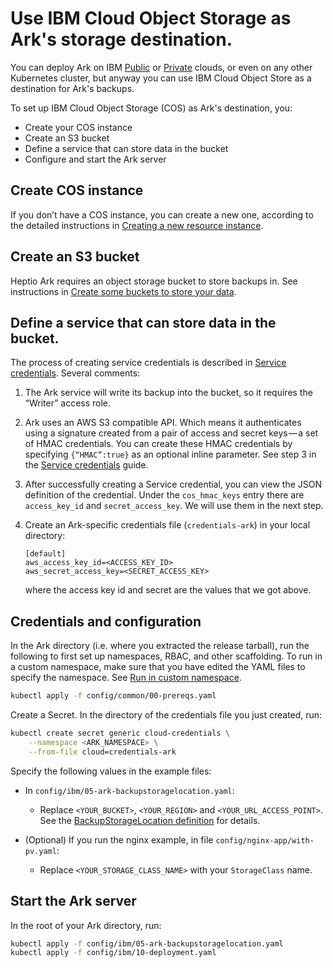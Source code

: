 # Use IBM Cloud Object Storage as Ark's storage destination.
You can deploy Ark on IBM [Public][5] or [Private][4] clouds, or even on any other Kubernetes cluster, but anyway you can use IBM Cloud Object Store as a destination for Ark's backups. 

To set up IBM Cloud Object Storage (COS) as Ark's destination, you:

* Create your COS instance
* Create an S3 bucket
* Define a service that can store data in the bucket
* Configure and start the Ark server


## Create COS instance
If you don’t have a COS instance, you can create a new one, according to the detailed instructions in [Creating a new resource instance][1].

## Create an S3 bucket
Heptio Ark requires an object storage bucket to store backups in. See instructions in [Create some buckets to store your data][2].

## Define a service that can store data in the bucket.
The process of creating service credentials is described in [Service credentials][3].
Several comments:

1. The Ark service will write its backup into the bucket, so it requires the “Writer” access role.

2. Ark uses an AWS S3 compatible API. Which means it authenticates using a signature created from a pair of access and secret keys — a set of HMAC credentials. You can create these HMAC credentials by specifying `{“HMAC”:true}` as an optional inline parameter. See step 3 in the [Service credentials][3] guide.

3. After successfully creating a Service credential, you can view the JSON definition of the credential. Under the `cos_hmac_keys` entry there are `access_key_id` and `secret_access_key`. We will use them in the next step.

4. Create an Ark-specific credentials file (`credentials-ark`) in your local directory:

    ```
    [default]
    aws_access_key_id=<ACCESS_KEY_ID>
    aws_secret_access_key=<SECRET_ACCESS_KEY>
    ```

    where the access key id and secret are the values that we got above.

## Credentials and configuration

In the Ark directory (i.e. where you extracted the release tarball), run the following to first set up namespaces, RBAC, and other scaffolding. To run in a custom namespace, make sure that you have edited the YAML files to specify the namespace. See [Run in custom namespace][0].

```bash
kubectl apply -f config/common/00-prereqs.yaml
```

Create a Secret. In the directory of the credentials file you just created, run:

```bash
kubectl create secret generic cloud-credentials \
    --namespace <ARK_NAMESPACE> \
    --from-file cloud=credentials-ark
```

Specify the following values in the example files:

* In `config/ibm/05-ark-backupstoragelocation.yaml`:

  * Replace `<YOUR_BUCKET>`, `<YOUR_REGION>` and `<YOUR_URL_ACCESS_POINT>`. See the [BackupStorageLocation definition][6] for details.

* (Optional) If you run the nginx example, in file `config/nginx-app/with-pv.yaml`:

    * Replace `<YOUR_STORAGE_CLASS_NAME>` with your `StorageClass` name.

## Start the Ark server

In the root of your Ark directory, run:

  ```bash
  kubectl apply -f config/ibm/05-ark-backupstoragelocation.yaml
  kubectl apply -f config/ibm/10-deployment.yaml
  ```

  [0]: namespace.md
  [1]: https://console.bluemix.net/docs/services/cloud-object-storage/basics/order-storage.html#creating-a-new-resource-instance
  [2]: https://console.bluemix.net/docs/services/cloud-object-storage/getting-started.html#create-buckets
  [3]: https://console.bluemix.net/docs/services/cloud-object-storage/iam/service-credentials.html#service-credentials
  [4]: https://www.ibm.com/support/knowledgecenter/SSBS6K_2.1.0/kc_welcome_containers.html
  [5]: https://console.bluemix.net/docs/containers/container_index.html#container_index
  [6]: api-types/backupstoragelocation.md#aws
  [14]: http://docs.aws.amazon.com/IAM/latest/UserGuide/introduction.html
